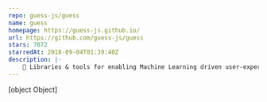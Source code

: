 ```yaml
---
repo: guess-js/guess
name: guess
homepage: https://guess-js.github.io/
url: https://github.com/guess-js/guess
stars: 7072
starredAt: 2018-09-04T01:39:40Z
description: |-
    🔮 Libraries & tools for enabling Machine Learning driven user-experiences on the web
---
```


[object Object]

